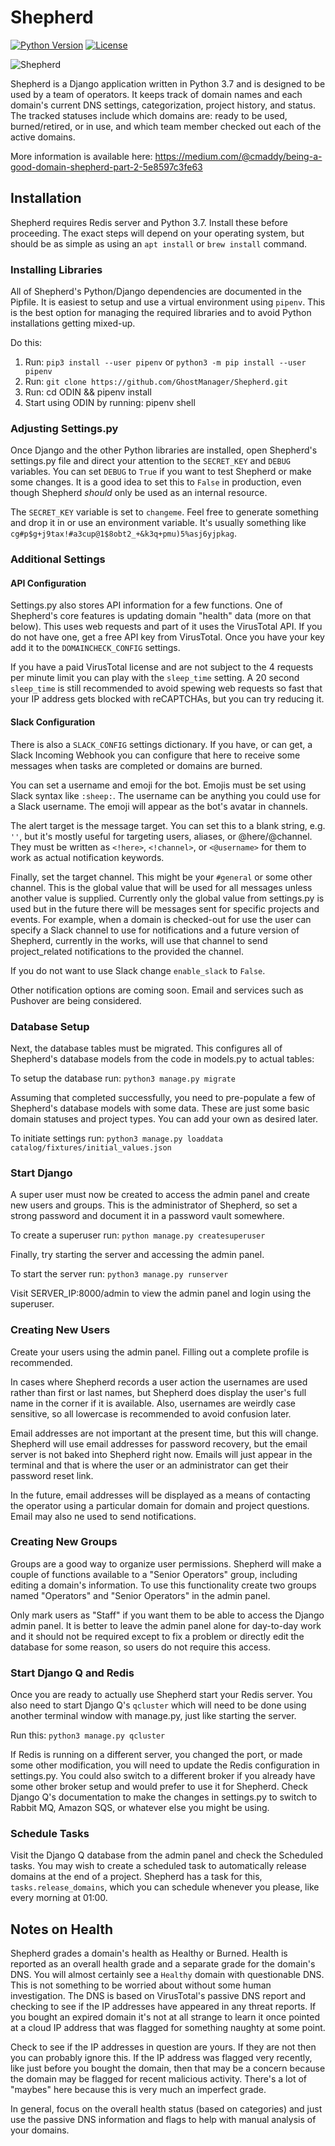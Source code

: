 # Shepherd

[![Python Version](https://img.shields.io/badge/Python-3.7-brightgreen.svg)](.) [![License](https://img.shields.io/badge/License-BSD3-darkred.svg)](.)

![Shepherd](https://github.com/GhostManager/Shepherd/raw/master/Shepherd.jpg)

Shepherd is a Django application written in Python 3.7 and is designed to be used by a team of operators. It keeps track of domain names and each domain's current DNS settings, categorization, project history, and status. The tracked statuses include which domains are: ready to be used, burned/retired, or in use, and which team member checked out each of the active domains.

More information is available here: https://medium.com/@cmaddy/being-a-good-domain-shepherd-part-2-5e8597c3fe63

## Installation

Shepherd requires Redis server and Python 3.7. Install these before proceeding. The exact steps will depend on your operating system, but should be as simple as using an `apt install` or `brew install` command.

### Installing Libraries

All of Shepherd's Python/Django dependencies are documented in the Pipfile. It is easiest to setup and use a virtual environment using `pipenv`. This is the best option for managing the required libraries and to avoid Python installations getting mixed-up.

Do this:

1. Run: `pip3 install --user pipenv` or `python3 -m pip install --user pipenv`
2. Run: `git clone https://github.com/GhostManager/Shepherd.git`
3. Run: cd ODIN && pipenv install
4. Start using ODIN by running: pipenv shell

### Adjusting Settings.py

Once Django and the other Python libraries are installed, open Shepherd's settings.py file and direct your attention to the `SECRET_KEY` and `DEBUG` variables. You can set `DEBUG` to `True` if you want to test Shepherd or make some changes. It is a good idea to set this to `False` in production, even though Shepherd _should_ only be used as an internal resource.

The `SECRET_KEY` variable is set to `changeme`. Feel free to generate something and drop it in or use an environment variable. It's usually something like `cg#p$g+j9tax!#a3cup@1$8obt2_+&k3q+pmu)5%asj6yjpkag`.

### Additional Settings

#### API Configuration

Settings.py also stores API information for a few functions. One of Shepherd's core features is updating domain "health" data (more on that below). This uses web requests and part of it uses the VirusTotal API. If you do not have one, get a free API key from VirusTotal. Once you have your key add it to the `DOMAINCHECK_CONFIG` settings.

If you have a paid VirusTotal license and are not subject to the 4 requests per minute limit you can play with the `sleep_time` setting. A 20 second `sleep_time` is still recommended to avoid spewing web requests so fast that your IP address gets blocked with reCAPTCHAs, but you can try reducing it.

#### Slack Configuration

There is also a `SLACK_CONFIG` settings dictionary. If you have, or can get, a Slack Incoming Webhook you can configure that here to receive some messages when tasks are completed or domains are burned.

You can set a username and emoji for the bot. Emojis must be set using Slack syntax like `:sheep:`. The username can be anything you could use for a Slack username. The emoji will appear as the bot's avatar in channels.

The alert target is the message target. You can set this to a blank string, e.g. `''`, but it's mostly useful for targeting users, aliases, or @here/@channel. They must be written as `<!here>`, `<!channel>`, or `<@username>` for them to work as actual notification keywords.

Finally, set the target channel. This might be your `#general` or some other channel. This is the global value that will be used for all messages unless another value is supplied. Currently only the global value from settings.py is used but in the future there will be messages sent for specific projects and events. For example, when a domain is checked-out for use the user can specify a Slack channel to use for notifications and a future version of Shepherd, currently in the works, will use that channel to send project_related notifications to the provided the channel.

If you do not want to use Slack change `enable_slack` to `False`.

Other notification options are coming soon. Email and services such as Pushover are being considered.

### Database Setup

Next, the database tables must be migrated. This configures all of Shepherd's database models from the code in models.py to actual tables:

To setup the database run: `python3 manage.py migrate`

Assuming that completed successfully, you need to pre-populate a few of Shepherd's database models with some data. These are just some basic domain statuses and project types. You can add your own as desired later.

To initiate settings run: `python3 manage.py loaddata catalog/fixtures/initial_values.json`

### Start Django

A super user must now be created to access the admin panel and create new users and groups. This is the administrator of Shepherd, so set a strong password and document it in a password vault somewhere.

To create a superuser run: `python manage.py createsuperuser`

Finally, try starting the server and accessing the admin panel.

To start the server run: `python3 manage.py runserver`

Visit SERVER_IP:8000/admin to view the admin panel and login using the superuser.

### Creating New Users

Create your users using the admin panel. Filling out a complete profile is recommended.

In cases where Shepherd records a user action the usernames are used rather than first or last names, but Shepherd does display the user's full name in the corner if it is available. Also, usernames are weirdly case sensitive, so all lowercase is recommended to avoid confusion later.

Email addresses are not important at the present time, but this will change. Shepherd will use email addresses for password recovery, but the email server is not baked into Shepherd right now. Emails will just appear in the terminal and that is where the user or an administrator can get their password reset link.

In the future, email addresses will be displayed as a means of contacting the operator using a particular domain for domain and project questions. Email may also ne used to send notifications.

### Creating New Groups

Groups are a good way to organize user permissions. Shepherd will make a couple of functions available to a "Senior Operators" group, including editing a domain's information. To use this functionality create two groups named "Operators" and "Senior Operators" in the admin panel.

Only mark users as "Staff" if you want them to be able to access the Django admin panel. It is better to leave the admin panel alone for day-to-day work and it should not be required except to fix a problem or directly edit the database for some reason, so users do not require this access.

### Start Django Q and Redis

Once you are ready to actually use Shepherd start your Redis server. You also need to start Django Q's `qcluster` which will need to be done using another terminal window with manage.py, just like starting the server.

Run this: `python3 manage.py qcluster`

If Redis is running on a different server, you changed the port, or made some other modification, you will need to update the Redis configuration in settings.py. You could also switch to a different broker if you already have some other broker setup and would prefer to use it for Shepherd. Check Django Q's documentation to make the changes in settings.py to switch to Rabbit MQ, Amazon SQS, or whatever else you might be using.

### Schedule Tasks

Visit the Django Q database from the admin panel and check the Scheduled tasks. You may wish to create a scheduled task to automatically release domains at the end of a project. Shepherd has a task for this, `tasks.release_domains`, which you can schedule whenever you please, like every morning at 01:00.

## Notes on Health

Shepherd grades a domain's health as Healthy or Burned. Health is reported as an overall health grade and a separate grade for the domain's DNS. You will almost certainly see a `Healthy` domain with questionable DNS. This is not something to be worried about without some human investigation. The DNS is based on VirusTotal's passive DNS report and checking to see if the IP addresses have appeared in any threat reports. If you bought an expired domain it's not at all strange to learn it once pointed at a cloud IP address that was flagged for something naughty at some point.

Check to see if the IP addresses in question are yours. If they are not then you can probably ignore this. If the IP address was flagged very recently, like just before you bought the domain, then that may be a concern because the domain may be flagged for recent malicious activity.  There's a lot of "maybes" here because this is very much an imperfect grade.

In general, focus on the overall health status (based on categories) and just use the passive DNS information and flags to help with manual analysis of your domains.